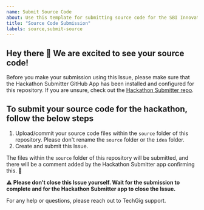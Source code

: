 ```yaml
---
name: Submit Source Code
about: Use this template for submitting source code for the SBI Innovate hackathon
title: "Source Code Submission"
labels: source,submit-source
---
```


## Hey there 👋 We are excited to see your source code!

Before you make your submission using this Issue, please make sure that the Hackathon Submitter GitHub App has been installed and configured for this repository. If you are unsure, check out the [Hackathon Submitter repo](https://github.com/sbi-hackathon/hackathon-submitter).

## To submit your source code for the hackathon, follow the below steps

1. Upload/commit your source code files within the `source` folder of this repository. Please don't rename the `source` folder or the `idea` folder. 
2. Create and submit this Issue. 

The files within the `source` folder of this repository will be submitted, and there will be a comment added by the Hackathon Submitter app confirming this. 🎉

⚠ **Please don't close this Issue yourself. Wait for the submission to complete and for the Hackathon Submitter app to close the Issue.**

For any help or questions, please reach out to TechGig support.
